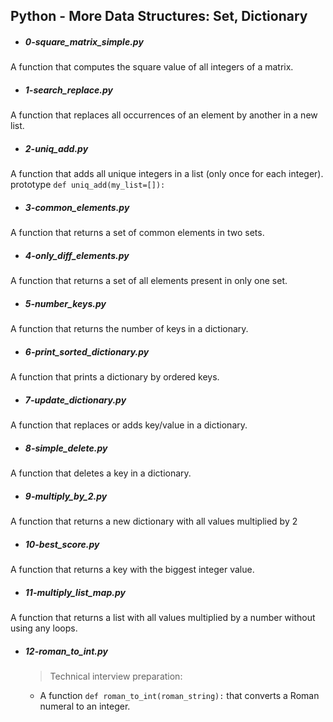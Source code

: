 ## Python - More Data Structures: Set, Dictionary

- ##### 0-square_matrix_simple.py
A function that computes the square value of all integers of a matrix.

- ##### 1-search_replace.py
A function that replaces all occurrences of an element by another in a new list.

- ##### 2-uniq_add.py
A function that adds all unique integers in a list (only once for each integer).
<br>
prototype `def uniq_add(my_list=[]):`

- ##### 3-common_elements.py
A function that returns a set of common elements in two sets.

- ##### 4-only_diff_elements.py
A function that returns a set of all elements present in only one set.

- ##### 5-number_keys.py
A function that returns the number of keys in a dictionary.

- ##### 6-print_sorted_dictionary.py
A function that prints a dictionary by ordered keys.

- ##### 7-update_dictionary.py
A function that replaces or adds key/value in a dictionary.

- ##### 8-simple_delete.py
A function that deletes a key in a dictionary.

- ##### 9-multiply_by_2.py
A function that returns a new dictionary with all values multiplied by 2

- ##### 10-best_score.py
A function that returns a key with the biggest integer value.

- ##### 11-multiply_list_map.py
A function that returns a list with all values multiplied by a number without
 using any loops.

- ##### 12-roman_to_int.py
  > Technical interview preparation:
  - A function `def roman_to_int(roman_string):` that converts a Roman numeral to
 an integer.
